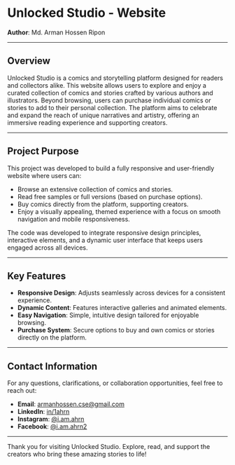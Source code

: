 # Unlocked Studio - Website

**Author**: Md. Arman Hossen Ripon

---

## Overview

Unlocked Studio is a comics and storytelling platform designed for readers and collectors alike. This website allows users to explore and enjoy a curated collection of comics and stories crafted by various authors and illustrators. Beyond browsing, users can purchase individual comics or stories to add to their personal collection. The platform aims to celebrate and expand the reach of unique narratives and artistry, offering an immersive reading experience and supporting creators.

---

## Project Purpose

This project was developed to build a fully responsive and user-friendly website where users can:

- Browse an extensive collection of comics and stories.
- Read free samples or full versions (based on purchase options).
- Buy comics directly from the platform, supporting creators.
- Enjoy a visually appealing, themed experience with a focus on smooth navigation and mobile responsiveness.

The code was developed to integrate responsive design principles, interactive elements, and a dynamic user interface that keeps users engaged across all devices.

---

## Key Features

- **Responsive Design**: Adjusts seamlessly across devices for a consistent experience.
- **Dynamic Content**: Features interactive galleries and animated elements.
- **Easy Navigation**: Simple, intuitive design tailored for enjoyable browsing.
- **Purchase System**: Secure options to buy and own comics or stories directly on the platform.

---

## Contact Information

For any questions, clarifications, or collaboration opportunities, feel free to reach out:

- **Email**: armanhossen.cse@gmail.com
- **LinkedIn**: [in/1ahrn](https://www.linkedin.com/in/1ahrn)
- **Instagram**: [@i.am.ahrn](https://www.instagram.com/i.am.ahrn)
- **Facebook**: [@i.am.ahrn2](https://www.facebook.com/i.am.ahrn2)

---

Thank you for visiting Unlocked Studio. Explore, read, and support the creators who bring these amazing stories to life!


